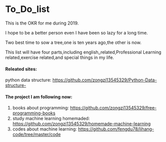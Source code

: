 # To_Do_list

This is the OKR for me during 2019.

I hope to be a better person even I have been so lazy for a long time.

Two best time to sow a tree,one is ten years ago,the other is now.

This list will have four parts,including english_related,Professional Learning related,exercise related,and special things in my life.


#### Releated sites:                                  
python data structure: https://github.com/zongzi13545329/Python-Data-structure-
 
#### The project I am following now:               
1. books about programming: https://github.com/zongzi13545329/free-programming-books              
2. study machine learning homemaded: https://github.com/zongzi13545329/homemade-machine-learning                  
3. codes about machine learning: https://github.com/fengdu78/lihang-code/tree/master/code         

